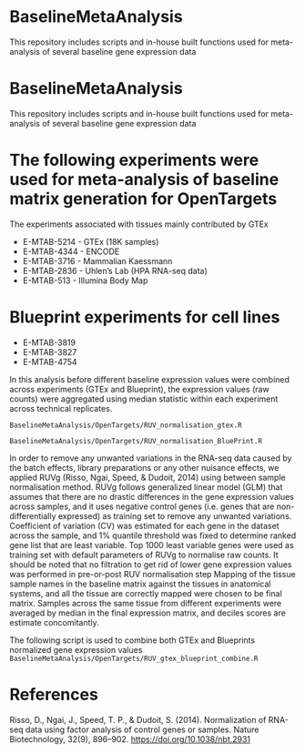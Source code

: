 # BaselineMetaAnalysis
This repository includes scripts and in-house built functions used for meta-analysis of several baseline gene expression data

# BaselineMetaAnalysis
This repository includes scripts and in-house built functions used for meta-analysis of several baseline gene expression data

# The following experiments were used for meta-analysis of baseline matrix generation for OpenTargets

The experiments associated with tissues mainly contributed by GTEx

 * E-MTAB-5214 - GTEx (18K samples)
 * E-MTAB-4344 - ENCODE
 * E-MTAB-3716 - Mammalian Kaessmann 
 * E-MTAB-2836 - Uhlen’s Lab (HPA RNA-seq data) 
 * E-MTAB-513 - Illumina Body Map

 # Blueprint experiments for cell lines
 * E-MTAB-3819
 * E-MTAB-3827 
 * E-MTAB-4754

In this analysis before different baseline expression values were combined across experiments (GTEx and Blueprint), the expression values (raw counts) were aggregated using median statistic within each experiment across technical replicates.

`BaselineMetaAnalysis/OpenTargets/RUV_normalisation_gtex.R`

`BaselineMetaAnalysis/OpenTargets/RUV_normalisation_BluePrint.R`


In order to remove any unwanted variations in the RNA-seq data caused by the batch effects, library preparations or any other nuisance effects, we applied RUVg (Risso, Ngai, Speed, & Dudoit, 2014) using between sample normalisation method. RUVg follows generalized linear model (GLM) that assumes that there are no drastic differences in the gene expression values across samples, and it uses negative control genes (i.e. genes that are non-differentially expressed) as training set to remove any unwanted variations. Coefficient of variation (CV) was estimated for each gene in the dataset across the sample, and 1% quantile threshold was fixed to determine ranked gene list that are least variable. Top 1000 least variable genes were used as training set with default parameters of RUVg to normalise raw counts. It should be noted that no filtration to get rid of lower gene expression values was performed in pre-or-post RUV normalisation step
Mapping of the tissue sample names in the baseline matrix against the tissues in anatomical systems, and all the tissue are correctly mapped were chosen to be final matrix. Samples across the same tissue from different experiments were averaged by median in the final expression matrix, and deciles scores are estimate concomitantly.


The following script is used to combine both GTEx and Blueprints normalized gene expression values
`BaselineMetaAnalysis/OpenTargets/RUV_gtex_blueprint_combine.R`


# References
Risso, D., Ngai, J., Speed, T. P., & Dudoit, S. (2014). Normalization of RNA-seq data using factor analysis of control genes or samples. Nature Biotechnology, 32(9), 896–902. https://doi.org/10.1038/nbt.2931

